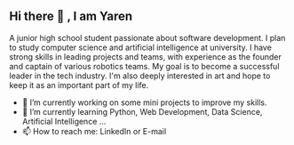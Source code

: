 ## Hi there 👋 , I am Yaren
A junior high school student passionate about software development. I plan to study computer science and artificial intelligence at university.
I have strong skills in leading projects and teams, with experience as the founder and captain of various robotics teams. My goal is to become a successful leader in the tech industry.
I'm also deeply interested in art and hope to keep it as an important part of my life.

- 🔭 I’m currently working on some mini projects to improve my skills.
- 🌱 I’m currently learning Python, Web Development, Data Science, Artificial Intelligence ...
- 📫 How to reach me: LinkedIn or E-mail
  

